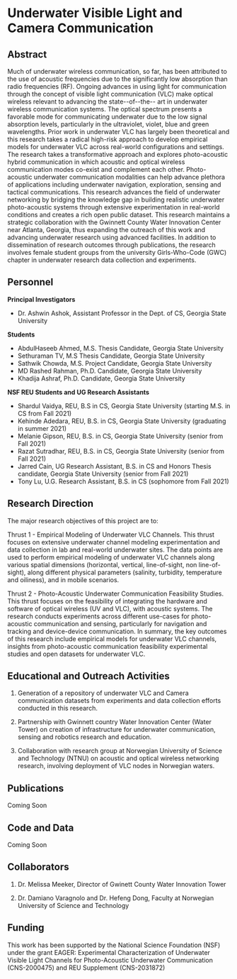 # Underwater Visible Light and Camera Communication

## Abstract
 
 Much of underwater wireless communication, so far, has been attributed to the use of acoustic frequencies due to the significantly low absorption than radio frequencies (RF). Ongoing advances in using light for communication through the concept of visible light communication (VLC) make optical wireless relevant to advancing the state--of--the-- art in underwater wireless communication systems. The optical spectrum presents a favorable mode for communicating underwater due to the low signal absorption levels, particularly in the ultraviolet, violet, blue and green wavelengths. Prior work in underwater VLC has largely been theoretical and this research takes a radical high-risk approach to develop empirical models for underwater VLC across real-world configurations and settings. The research takes a transformative approach and explores photo-acoustic hybrid communication in which acoustic and optical wireless communication modes co-exist and complement each other. Photo-acoustic underwater communication modalities can help advance plethora of applications including underwater navigation, exploration, sensing and tactical communications. This research advances the field of underwater networking by bridging the knowledge gap in building realistic underwater photo-acoustic systems through extensive experimentation in real-world conditions and creates a rich open public dataset. This research maintains a strategic collaboration with the Gwinnett County Water Innovation Center near Atlanta, Georgia, thus expanding the outreach of this work and advancing underwater research using advanced facilities. In addition to dissemination of research outcomes through publications, the research involves female student groups from the university Girls-Who-Code (GWC) chapter in underwater research data collection and experiments.

## Personnel
  
 **Principal Investigators**
 
 - Dr. Ashwin Ashok, Assistant Professor in the Dept. of CS, Georgia State University
   
  **Students**
  
   - AbdulHaseeb Ahmed, M.S. Thesis Candidate, Georgia State University
   - Sethuraman TV, M.S Thesis Candidate, Georgia State University
   - Sathwik Chowda, M.S. Project Candidate, Georgia State University
   - MD Rashed Rahman, Ph.D. Candidate, Georgia State University
   - Khadija Ashraf, Ph.D. Candidate, Georgia State University
   
  
   **NSF REU Students and UG Research Assistants**
   - Shardul Vaidya, REU, B.S in CS, Georgia State University (starting M.S. in CS from Fall 2021)
   - Kehinde Adedara, REU, B.S. in CS, Georgia State University (graduating in summer 2021)
   - Melanie Gipson, REU, B.S. in CS, Georgia State University (senior from Fall 2021)
   - Razat Sutradhar, REU, B.S. in CS, Georgia State University (senior from Fall 2021)
   - Jarred Cain, UG Research Assistant, B.S. in CS and Honors Thesis candidate, Georgia State University (senior from Fall 2021)
   - Tony Lu, U.G. Research Assistant, B.S. in CS (sophomore from Fall 2021)
   
 
## Research Direction
  
The major research objectives of this project are to:

Thrust 1 - Empirical Modeling of Underwater VLC Channels. This thrust focuses on extensive underwater channel modeling experimentation and data collection in lab and real-world underwater sites. The data points are used to perform empirical modeling of underwater VLC channels along various spatial dimensions (horizontal, vertical, line-of-sight, non line-of-sight), along different physical parameters (salinity, turbidity, temperature and oiliness), and in mobile scenarios. 

Thrust 2 - Photo-Acoustic Underwater Communication Feasibility Studies. This thrust focuses on the feasibility of integrating the hardware and software of optical wireless (UV and VLC), with acoustic systems. The research conducts experiments across different use-cases for photo-acoustic communication and sensing, particularly for navigation and tracking and device-device communication. In summary, the key outcomes of this research include empirical models for underwater VLC channels, insights from photo-acoustic communication feasibility experimental studies and open datasets for underwater VLC.


## Educational and Outreach Activities

1. Generation of a repository of underwater VLC and Camera communication datasets from experiments and data collection efforts conducted in this research.

2. Partnership with Gwinnett country Water Innovation Center (Water Tower) on creation of infrastructure for underwater communication, sensing and robotics research and education.

3. Collaboration with research group at Norwegian University of Science and Technology (NTNU) on acoustic and optical wireless networking research, involving deployment of VLC nodes in Norwegian waters.


## Publications

Coming Soon

## Code and Data

Coming Soon

## Collaborators

1. Dr. Melissa Meeker, Director of Gwinett County Water Innovation Tower

2. Dr. Damiano Varagnolo and Dr. Hefeng Dong, Faculty at Norwegian University of Science and Technology 


## Funding
This work has been supported by the National Science Foundation (NSF) under the grant EAGER: Experimental Characterization of Underwater Visible Light Channels for Photo-Acoustic Underwater Communication (CNS-2000475) and REU Supplement (CNS-2031872)



